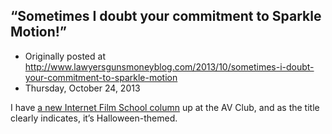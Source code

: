 ## “Sometimes I doubt your commitment to Sparkle Motion!”

 * Originally posted at http://www.lawyersgunsmoneyblog.com/2013/10/sometimes-i-doubt-your-commitment-to-sparkle-motion
 * Thursday, October 24, 2013

I have [a new Internet Film School column](http://www.avclub.com/articles/its-not-just-the-direction-that-makes-donnie-darko,104624/) up at the AV Club, and as the title clearly indicates, it’s Halloween-themed. 